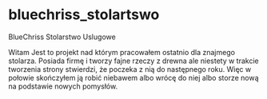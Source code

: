 # bluechriss_stolartswo
BlueChriss Stolarstwo Uslugowe

Witam
Jest to projekt nad którym pracowałem ostatnio dla znajmego stolarza. Posiada firmę i tworzy fajne rzeczy z drewna ale niestety w trakcie tworzenia strony stwierdzi, że poczeka z nią do następnego roku. Więc w połowie skończyłem ją robić niebawem albo wrócę do niej albo storze nową na podstawie nowych pomysłów.
